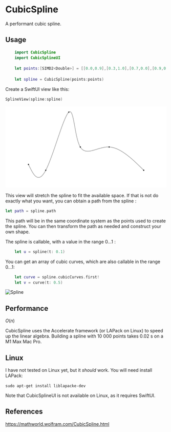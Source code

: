 # CubicSpline

A performant cubic spline.

## Usage

``` swift
    import CubicSpline
    import CubicSplineUI

    let points:[SIMD2<Double>] = [[0.0,0.9],[0.3,1.0],[0.7,0.0],[0.9,0.6],[1.4,0.6],[2,1.0]]
    
    let spline = CubicSpline(points:points)

``` 

Create a SwiftUI view like this:

```swift
SplineView(spline:spline)
```
![Spline](./imgs/spline_example.png)

This view will stretch the spline to fit the available space. If that is not do exactly what you want, you can obtain a path from the spline :

``` swift
let path = spline.path
```
This path will be in the same coordinate system as the points used to create the spline. You can then transform the path as needed and construct your own shape.

The spline is callable, with a value in the range 0...1 :

```swift
    let u = spline(t: 0.1)
```

You can get an array of cubic curves, which are also callable in the range 0...1:

```swift
    let curve = spline.cubicCurves.first!
    let v = curve(t: 0.5)
```


![Spline](./imgs/spline_example_2.png)


## Performance

$O(n)$

CubicSpline uses the Accelerate framework (or LAPack on Linux) to speed up the linear algebra. Building a spline with 10 000 points takes  0.02 s on a M1 Max Mac Pro. 

## Linux
I have not tested on Linux yet, but it *should* work. You will need install LAPack:

`sudo apt-get install liblapacke-dev`

Note that CubicSplineUI is not available on Linux, as it requires SwiftUI. 

## References

https://mathworld.wolfram.com/CubicSpline.html
